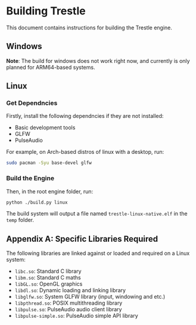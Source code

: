 # Building Trestle

This document contains instructions for building the Trestle engine.

## Windows

**Note**: The build for windows does not work right now, and currently is only planned for ARM64-based systems.

## Linux

### Get Dependncies

Firstly, install the following dependncies if they are not installed:

  * Basic development tools
  * GLFW
  * PulseAudio

For example, on Arch-based distros of linux with a desktop, run:

```zsh
sudo pacman -Syu base-devel glfw
```

### Build the Engine

Then, in the root engine folder, run:

```zsh
python ./build.py linux
```

The build system will output a file named `trestle-linux-native.elf` in the `temp` folder.

## Appendix A: Specific Libraries Required

The following libraries are linked against or loaded and required on a Linux system:

  * `libc.so`: Standard C library
  * `libm.so`: Standard C maths
  * `libGL.so`: OpenGL graphics
  * `libdl.so`: Dynamic loading and linking library
  * `libglfw.so`: System GLFW library (input, windowing and etc.)
  * `libpthread.so`: POSIX multithreading library
  * `libpulse.so`: PulseAudio audio client library
  * `libpulse-simple.so`: PulseAudio simple API library
